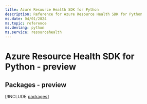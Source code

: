 ```yaml
---
title: Azure Resource Health SDK for Python
description: Reference for Azure Resource Health SDK for Python
ms.date: 04/01/2024
ms.topic: reference
ms.devlang: python
ms.service: resourcehealth
---
```

# Azure Resource Health SDK for Python - preview
## Packages - preview
[!INCLUDE [packages](resource-health-index.md)]